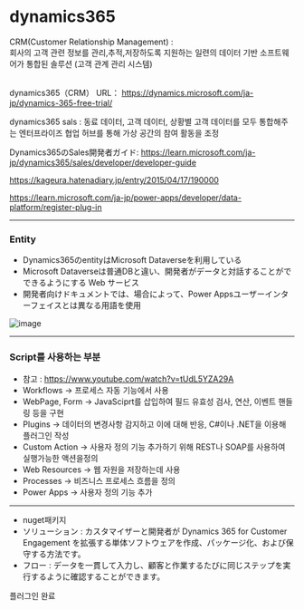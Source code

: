 <h1>dynamics365</h1>
CRM(Customer Relationship Management) : <br>
회사의 고객 관련 정보를 관리,추적,저장하도록 지원하는 일련의 데이터 기반 소프트웨어가 통합된 솔루션 (고객 관계 관리 시스템) <br><br>

dynamics365（CRM） URL：
https://dynamics.microsoft.com/ja-jp/dynamics-365-free-trial/<br>

dynamics365 sals : 동료 데이터, 고객 데이터, 상황별 고객 데이터를 모두 통합해주는 엔터프라이즈 협업 허브를 통해 가상 공간의 참여 활동을 조정<br>

Dynamics365のSales開発者ガイド: https://learn.microsoft.com/ja-jp/dynamics365/sales/developer/developer-guide<br>

https://kageura.hatenadiary.jp/entry/2015/04/17/190000<br>

https://learn.microsoft.com/ja-jp/power-apps/developer/data-platform/register-plug-in
<hr>
<h3>Entity</h3>

 - Dynamics365のentityはMicrosoft Dataverseを利用している 
 - Microsoft Dataverseは普通DBと違い、開発者がデータと対話することがでできるようにする Web サービス 
 - 開発者向けドキュメントでは、場合によって、Power Appsユーザーインターフェイスとは異なる用語を使用
 
![image](https://github.com/kimTH65/cs/assets/59690816/d886091e-1731-41b9-8786-cfcb178c2e62)

<hr>
<h3>Script를 사용하는 부분</h3> 

 - 참고 : https://www.youtube.com/watch?v=tUdL5YZA29A
 - Workflows -> 프로세스 자동 기능에서 사용
 - WebPage, Form -> JavaSciprt를 삽입하여 필드 유효성 검사, 연산, 이벤트 핸들링 등을 구현
 - Plugins -> 데이터의 변경사항 감지하고 이에 대해 반응, C#이나 .NET을 이용해 플러그인 작성
 - Custom Action -> 사용자 정의 기능 추가하기 위해 REST나 SOAP를 사용하여 실행가능한 액션을정의
 - Web Resources -> 웹 자원을 저장하는데 사용
 - Processes -> 비즈니스 프로세스 흐름을 정의
 - Power Apps -> 사용자 정의 기능 추가 

<hr>

 - nuget패키지
 - ソリューション : カスタマイザーと開発者が Dynamics 365 for Customer Engagement を拡張する単体ソフトウェアを作成、パッケージ化、および保守する方法です。
 - フロー : データを一貫して入力し、顧客と作業するたびに同じステップを実行するように確認することができます。

플러그인 완료
